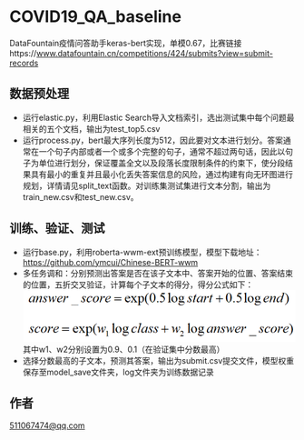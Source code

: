 # COVID19_QA_baseline
DataFountain疫情问答助手keras-bert实现，单模0.67，比赛链接https://www.datafountain.cn/competitions/424/submits?view=submit-records
## 数据预处理
* 运行elastic.py，利用Elastic Search导入文档索引，选出测试集中每个问题最相关的五个文档，输出为test_top5.csv  
* 运行process.py，bert最大序列长度为512，因此要对文本进行划分。答案通常在一个句子内部或者一个或多个完整的句子，通常不超过两句话，因此以句子为单位进行划分，保证覆盖全文以及段落长度限制条件的约束下，使分段结果具有最小的重复并且最小化丢失答案信息的风险，通过构建有向无环图进行规划，详情请见split_text函数。对训练集测试集进行文本分割，输出为train_new.csv和test_new.csv。
## 训练、验证、测试
* 运行base.py，利用roberta-wwm-ext预训练模型，模型下载地址：https://github.com/ymcui/Chinese-BERT-wwm  
* 多任务调和：分别预测出答案是否在该子文本中、答案开始的位置、答案结束的位置，五折交叉验证，计算每个子文本的得分，得分公式如下：  
![image](https://github.com/LHT-Curry/COVID19_QA_baseline/blob/master/score.png)  
其中w1、w2分别设置为0.9、0.1（在验证集中分数最高）  
* 选择分数最高的子文本，预测其答案，输出为submit.csv提交文件，模型权重保存至model_save文件夹，log文件夹为训练数据记录  
## 作者
511067474@qq.com
